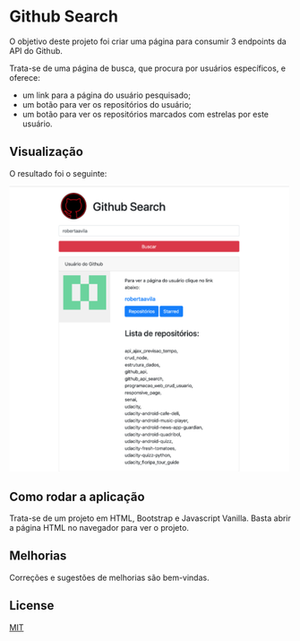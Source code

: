 # Github Search

O objetivo deste projeto foi criar uma página para consumir 3 endpoints da API do Github. 

Trata-se de uma página de busca, que procura por usuários específicos, e oferece: 

- um link para a página do usuário pesquisado;
- um botão para ver os repositórios do usuário;
- um botão para ver os repositórios marcados com estrelas por este usuário. 


## Visualização

O resultado foi o seguinte: 

<img src="https://github.com/robertaavila/github_api/blob/57f388e7cf50dea323191fda016baa03c73adc2c/imgs/github_search.png" width="500px" height="auto" alt="print da página" >

## Como rodar a aplicação

Trata-se de um projeto em HTML, Bootstrap e Javascript Vanilla. Basta abrir a página HTML no navegador para ver o projeto. 

## Melhorias
Correções e sugestões de melhorias são bem-vindas. 

## License
[MIT](https://choosealicense.com/licenses/mit/)
